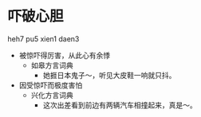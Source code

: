 



# 吓破心胆
heh7 pu5 xien1 daen3
+ 被惊吓得厉害，从此心有余悸
  * 如皋方言词典
    - 她捱日本鬼子～，听见大皮鞋一响就只抖。
+ 因受惊吓而极度害怕
  * 兴化方言词典
    - 这次出差看到前边有两辆汽车相撞起来，真是～。
